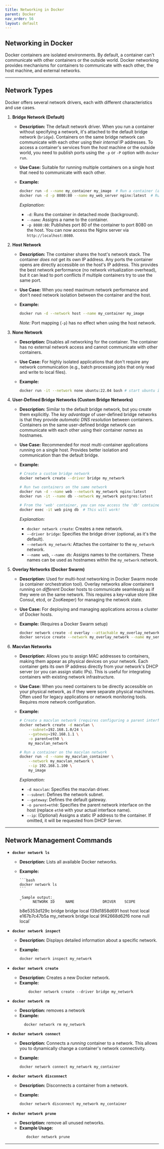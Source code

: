 ```yaml
---
title: Networking in Docker
parent: Docker
nav_order: 56
layout: default
---
```


## Networking in Docker

Docker containers are isolated environments. By default, a container can't communicate with other containers or the outside world. Docker networking provides mechanisms for containers to communicate with each other, the host machine, and external networks.

---

## Network Types

Docker offers several network drivers, each with different characteristics and use cases.

1.  **Bridge Network (Default)**

    - **Description:** The default network driver. When you run a container without specifying a network, it's attached to the default bridge network (`bridge`). Containers on the same bridge network can communicate with each other using their _internal_ IP addresses. To access a container's services from the _host_ machine or the outside world, you need to publish ports using the `-p` or `-P` option with `docker run`.
    - **Use Case:** Suitable for running multiple containers on a single host that need to communicate with each other.
    - **Example:**

      ```bash
      docker run -d --name my_container my_image  # Run a container (attached to the default bridge)
      docker run -d -p 8080:80 --name my_web_server nginx:latest  # Run an Nginx container, mapping host port 8080 to container port 80
      ```

      _Explanation:_

      - `-d`: Runs the container in detached mode (background).
      - `--name`: Assigns a name to the container.
      - `-p 8080:80`: Publishes port 80 of the container to port 8080 on the host. You can now access the Nginx server via `http://localhost:8080`.

2.  **Host Network**

    - **Description:** The container shares the host's network stack. The container _does not_ get its own IP address. Any ports the container opens are directly accessible on the host's IP address. This provides the best network performance (no network virtualization overhead), but it can lead to port conflicts if multiple containers try to use the same port.
    - **Use Case:** When you need maximum network performance and don't need network isolation between the container and the host.
    - **Example:**

      ```bash
      docker run -d --network host --name my_container my_image
      ```

      _Note:_ Port mapping (`-p`) has no effect when using the host network.

3.  **None Network**

    - **Description:** Disables all networking for the container. The container has no external network access and cannot communicate with other containers.
    - **Use Case:** For highly isolated applications that don't require any network communication (e.g., batch processing jobs that only read and write to local files).
    - **Example:**

      ```bash
      docker run -it --network none ubuntu:22.04 bash # start ubuntu image with no network.
      ```

4.  **User-Defined Bridge Networks (Custom Bridge Networks)**

    - **Description:** Similar to the default bridge network, but you create them explicitly. The _key advantage_ of user-defined bridge networks is that they provide _automatic DNS resolution_ between containers. Containers on the same user-defined bridge network can communicate with each other using their container _names_ as hostnames.
    - **Use Case:** Recommended for most multi-container applications running on a single host. Provides better isolation and communication than the default bridge.
    - **Example:**

      ```bash
      # Create a custom bridge network
      docker network create --driver bridge my_network

      # Run two containers on the same network
      docker run -d --name web --network my_network nginx:latest
      docker run -it --name db --network my_network postgres:latest

      # From the 'web' container, you can now access the 'db' container using 'db' as the hostname:
      docker exec -it web ping db  # This will work!
      ```

      _Explanation:_

      - `docker network create`: Creates a new network.
      - `--driver bridge`: Specifies the bridge driver (optional, as it's the default).
      - `--network my_network`: Attaches the container to the `my_network` network.
      - `--name web`, `--name db`: Assigns names to the containers. These names can be used as hostnames within the `my_network` network.

5.  **Overlay Networks (Docker Swarm)**

    - **Description:** Used for multi-host networking in Docker Swarm mode (a container orchestration tool). Overlay networks allow containers running on _different_ Docker hosts to communicate seamlessly as if they were on the same network. This requires a key-value store (like Consul, etcd, or ZooKeeper) for managing the network state.
    - **Use Case:** For deploying and managing applications across a cluster of Docker hosts.
    - **Example:** (Requires a Docker Swarm setup)

      ```bash
      docker network create -d overlay --attachable my_overlay_network
      docker service create --network my_overlay_network --name my_service my_image
      ```

6.  **Macvlan Networks**

    - **Description:** Allows you to assign MAC addresses to containers, making them appear as physical devices on your network. Each container gets its own IP address directly from your network's DHCP server (or you can assign static IPs). This is useful for integrating containers with existing network infrastructure.
    - **Use Case:** When you need containers to be directly accessible on your physical network, as if they were separate physical machines. Often used for legacy applications or network monitoring tools. Requires more network configuration.
    - **Example:**

      ```bash
      # Create a macvlan network (requires configuring a parent interface and subnet)
      docker network create -d macvlan \
          --subnet=192.168.1.0/24 \
          --gateway=192.168.1.1 \
          -o parent=eth0 \
          my_macvlan_network

      # Run a container on the macvlan network
      docker run -d --name my_macvlan_container \
          --network my_macvlan_network \
          --ip 192.168.1.100 \
          my_image
      ```

      _Explanation:_

      - `-d macvlan`: Specifies the macvlan driver.
      - `--subnet`: Defines the network subnet.
      - `--gateway`: Defines the default gateway.
      - `-o parent=eth0`: Specifies the parent network interface on the host (replace `eth0` with your actual interface name).
      - `--ip`: (Optional) Assigns a static IP address to the container. If omitted, it will be requested from DHCP Server.

---

## Network Management Commands

- **`docker network ls`**

  - **Description:** Lists all available Docker networks.
  - **Example:**

        ```bash
        docker network ls
        ```

        _Sample output:_
        `     NETWORK ID     NAME             DRIVER    SCOPE

    b8e5353d129c bridge bridge local
    f39d1858d691 host host local
    e167b7c47b5a my_network bridge local
    9f42668d62f6 none null local`

- **`docker network inspect`**

  - **Description:** Displays detailed information about a specific network.
  - **Example:**

    ```bash
    docker network inspect my_network
    ```

- **`docker network create`**

  - **Description:** Creates a new Docker network.
  - **Example:**
    ```
        docker network create --driver bridge my_network
    ```

- **`docker network rm`**

  - **Description:** removes a network
  - **Example:**
    ```
      docker network rm my_network
    ```

- **`docker network connect`**

  - **Description:** Connects a _running_ container to a network. This allows you to dynamically change a container's network connectivity.
  - **Example:**

    ```bash
    docker network connect my_network my_container
    ```

- **`docker network disconnect`**

  - **Description:** Disconnects a container from a network.
  - **Example:**

    ```bash
    docker network disconnect my_network my_container
    ```

- **`docker network prune`**
  - **Description:** remove all unused networks.
  - **Example Usage:**
    ```bash
       docker network prune
    ```

---
